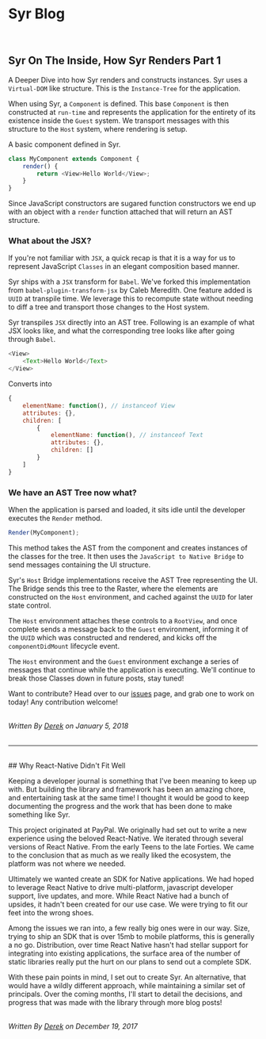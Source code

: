 <h1>Syr Blog</h1>
<br/>

## Syr On The Inside, How Syr Renders Part 1

A Deeper Dive into how Syr renders and constructs instances. Syr uses a `Virtual-DOM` like structure. This is the `Instance-Tree` for the application.

When using Syr, a `Component` is defined. This base `Component` is then constructed at `run-time` and represents the application for the entirety of its existence inside the `Guest` system. We transport messages with this structure to the `Host` system, where rendering is setup.

A basic component defined in Syr.

```javascript
class MyComponent extends Component {
    render() {
        return <View>Hello World</View>;
    }
}
```

Since JavaScript constructors are sugared function constructors we end up with an object with a `render` function attached that will return an AST structure.

<h3>What about the JSX?</h3>

If you're not familiar with `JSX`, a quick recap is that it is a way for us to represent JavaScript `Classes` in an elegant composition based manner.

Syr ships with a `JSX` transform for `Babel`. We've forked this implementation from `babel-plugin-transform-jsx` by Caleb Meredith. One feature added is `UUID` at transpile time. We leverage this to recompute state without needing to diff a tree and transport those changes to the Host system.

Syr transpiles `JSX` directly into an AST tree. Following is an example of what JSX looks like, and what the corresponding tree looks like after going through `Babel`.

```javascript
<View>
    <Text>Hello World</Text>
</View>
```
Converts into
```javascript
{
    elementName: function(), // instanceof View
    attributes: {},
    children: [
        {
            elementName: function(), // instanceof Text
            attributes: {},
            children: []
        }
    ]
}
```

<h3>We have an AST Tree now what?</h3>

When the application is parsed and loaded, it sits idle until the developer executes the `Render` method.

```javascript
Render(MyComponent);
```

This method takes the AST from the component and creates instances of the classes for the tree. It then uses the `JavaScript to Native Bridge` to send messages containing the UI structure. 

Syr's `Host` Bridge implementations receive the AST Tree representing the UI. The Bridge sends this tree to the Raster, where the elements are constructed on the `Host` environment, and cached against the `UUID` for later state control. 

The `Host` environment attaches these controls to a `RootView`, and once complete sends a message back to the `Guest` environment, informing it of the `UUID` which was constructed and rendered, and kicks off the `componentDidMount` lifecycle event.

The `Host` environment and the `Guest` environment exchange a series of messages that continue while the application is executing. We'll continue to break those Classes down in future posts, stay tuned!

Want to contribute? Head over to our <a href="https://github.com/dmikey/syr/issues" target="_new">issues</a> page, and grab one to work on today! Any contribution welcome!

<br/>
<i>Written By <a href="http://www.twitter.com/dmikeyanderson" target="_new">Derek</a> on January 5, 2018</i>
<br/><br/><hr/><br/>
## Why React-Native Didn't Fit Well

Keeping a developer journal is something that I've been meaning to keep up with. But building the library and framework has been an amazing chore, and entertaining task at the same time! I thought it would be good to keep documenting the progress and the work that has been done to make something like Syr.

This project originated at PayPal. We originally had set out to write a new experience using the beloved React-Native. We iterated through several versions of React Native. From the early Teens to the late Forties. We came to the conclusion that as much as we really liked the ecosystem, the platform was not where we needed.

Ultimately we wanted create an SDK for Native applications. We had hoped to leverage React Native to drive multi-platform, javascript developer support, live updates, and more. While React Native had a bunch of upsides, it hadn't been created for our use case. We were trying to fit our feet into the wrong shoes.

Among the issues we ran into, a few really big ones were in our way. Size, trying to ship an SDK that is over 15mb to mobile platforms, this is generally a no go. Distribution, over time React Native hasn't had stellar support for integrating into existing applications, the surface area of the number of static libraries really put the hurt on our plans to send out a complete SDK.

With these pain points in mind, I set out to create Syr. An alternative, that would have a wildly different approach, while maintaining a similar set of principals. Over the coming months, I'll start to detail the decisions, and progress that was made with the library through more blog posts!

<br/>
<i>Written By <a href="http://www.twitter.com/dmikeyanderson" target="_new">Derek</a> on December 19, 2017</i>

